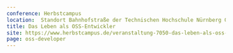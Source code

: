 ```yaml
---
conference: Herbstcampus
location:  Standort Bahnhofstraße der Technischen Hochschule Nürnberg Georg Simon Ohm
title: Das Leben als OSS-Entwickler
site: https://www.herbstcampus.de/veranstaltung-7050-das-leben-als-oss-entwickler.html?id=7050
page: oss-developer
---
```

